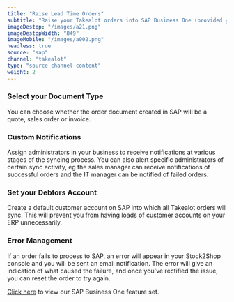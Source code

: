 ```yaml
---
title: "Raise Lead Time Orders"
subtitle: "Raise your Takealot orders into SAP Business One (provided you are only doing lead time orders)."
imageDestop: "/images/a21.png"
imageDestopWidth: "849"
imageMobile: "/images/a002.png"
headless: true
source: "sap"
channel: "takealot"
type: "source-channel-content"
weight: 2
---
```


### Select your Document Type
You can choose whether the order document created in SAP will be a quote, sales order or invoice.

### Custom Notifications
Assign administrators in your business to receive notifications at various stages of the syncing process. You can also alert specific administrators of certain sync activity, eg the sales manager can receive notifications of successful orders and the IT manager can be notified of failed orders.

### Set your Debtors Account
Create a default customer account on SAP into which all Takealot orders will sync. This will prevent you from having loads of customer accounts on your ERP unnecessarily.

### Error Management
If an order fails to process to SAP, an error will appear in your Stock2Shop console and you will be sent an email notification. The error will give an indication of what caused the failure, and once you’ve rectified the issue, you can reset the order to try again.

[Click here](/help/features/sap-business-one/ "SAP Business One Features") to view our SAP Business One feature set.